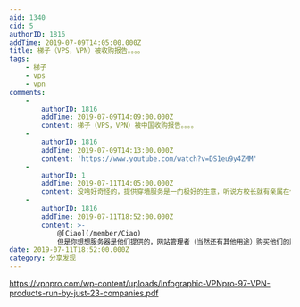 ```yaml
---
aid: 1340
cid: 5
authorID: 1816
addTime: 2019-07-09T14:05:00.000Z
title: 梯子（VPS，VPN）被收购报告。。。。
tags:
    - 梯子
    - vps
    - vpn
comments:
    -
        authorID: 1816
        addTime: 2019-07-09T14:09:00.000Z
        content: 梯子（VPS，VPN）被中国收购报告。。。。
    -
        authorID: 1816
        addTime: 2019-07-09T14:13:00.000Z
        content: 'https://www.youtube.com/watch?v=DS1eu9y4ZMM'
    -
        authorID: 1
        addTime: 2019-07-11T14:05:00.000Z
        content: 没啥好奇怪的，提供穿墙服务是一门极好的生意，听说方校长就有亲属在做这个（不对此言论负责）。
    -
        authorID: 1816
        addTime: 2019-07-11T18:52:00.000Z
        content: >-
            @[Ciao](/member/Ciao)
            但是你想想服务器是他们提供的，网站管理者（当然还有其他用途）购买他们的服务器之后，注册该网站的用户资料（邮箱，用户名，用户密码，微信，QQ号码，支付宝等注册信息）会不会也被他们获取？想封IP就封IP，想关掉谁的站点都可以用任何理由关掉。
date: 2019-07-11T18:52:00.000Z
category: 分享发现
---
```


https://vpnpro.com/wp-content/uploads/Infographic-VPNpro-97-VPN-products-run-by-just-23-companies.pdf
